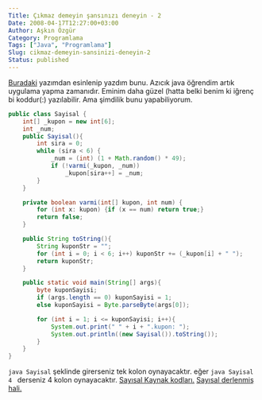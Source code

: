 ```yaml
---
Title: Çıkmaz demeyin şansınızı deneyin - 2
Date: 2008-04-17T12:27:00+03:00
Author: Aşkın Özgür
Category: Programlama
Tags: ["Java", "Programlama"]
Slug: cikmaz-demeyin-sansinizi-deneyin-2
Status: published
---
```


[Buradaki](/tr/blog/cikmaz-demeyin-sansinizi-deneyin/) yazımdan esinlenip yazdım bunu. Azıcık java öğrendim artık uygulama yapma zamanıdır. Eminim daha güzel (hatta belki benim ki iğrenç bi koddur(:) yazılabilir. Ama şimdilik bunu yapabiliyorum.

```java
public class Sayisal {
    int[] _kupon = new int[6];
    int _num;
    public Sayisal(){
        int sira = 0;
        while (sira < 6) {
            _num = (int) (1 + Math.random() * 49);
            if (!varmi(_kupon, _num))
                _kupon[sira++] = _num;
        }
    }

    private boolean varmi(int[] kupon, int num) {
        for (int x: kupon) {if (x == num) return true;}
        return false;
    }

    public String toString(){
        String kuponStr = "";
        for (int i = 0; i < 6; i++) kuponStr += (_kupon[i] + " ");
        return kuponStr;
    }

    public static void main(String[] args){
        byte kuponSayisi;
        if (args.length == 0) kuponSayisi = 1;
        else kuponSayisi = Byte.parseByte(args[0]);

        for (int i = 1; i <= kuponSayisi; i++){
            System.out.print(" " + i + ".kupon: ");
            System.out.println((new Sayisal()).toString());
        }
    }
}
```

`java Sayisal`
şeklinde girerseniz tek kolon oynayacaktır. eğer
`java Sayisal 4 `
derseniz 4 kolon oynayacaktır.
[Sayısal Kaynak kodları.](/uploads/2008/04/Sayisal.java)
[Sayısal derlenmiş hali.](/uploads/2008/04/Sayisal.class)

<!--more-->
